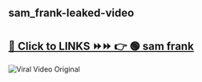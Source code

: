 
 ## sam_frank-leaked-video 

# <h2><a href="https://clipsfans.com/sam_frank&ref=git">🔗 Click to LINKS ⏩⏩ 👉 🟢 sam frank </a></h2>

<a href="https://clipsfans.com/sam_frank&ref=git" rel="nofollow" data-target="animated-image.originalLink"><img src="https://i.ibb.co.com/xMMVF88/686577567.gif" alt="Viral Video Original" style="max-width: 100%; display: inline-block;" data-target="animated-image.originalImage"></a>
